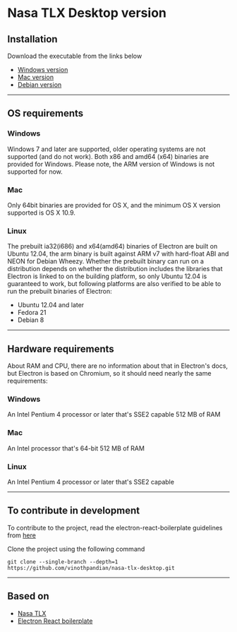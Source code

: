 # Nasa TLX Desktop version

## Installation

Download the executable from the links below

* [Windows version][windows]
* [Mac version][mac]
* [Debian version][debian]

---

## OS requirements

### Windows

Windows 7 and later are supported, older operating systems are not supported (and do not work).
Both x86 and amd64 (x64) binaries are provided for Windows. Please note, the ARM version of Windows is not supported for now.

### Mac

Only 64bit binaries are provided for OS X, and the minimum OS X version supported is OS X 10.9.

### Linux

The prebuilt ia32(i686) and x64(amd64) binaries of Electron are built on Ubuntu 12.04, the arm binary is built against ARM v7 with hard-float ABI and NEON for Debian Wheezy.
Whether the prebuilt binary can run on a distribution depends on whether the distribution includes the libraries that Electron is linked to on the building platform, so only Ubuntu 12.04 is guaranteed to work, but following platforms are also verified to be able to run the prebuilt binaries of Electron:

* Ubuntu 12.04 and later
* Fedora 21
* Debian 8

---

## Hardware requirements

About RAM and CPU, there are no information about that in Electron's docs, but Electron is based on Chromium, so it should need nearly the same requirements:

### Windows

An Intel Pentium 4 processor or later that's SSE2 capable
512 MB of RAM

### Mac

An Intel processor that's 64-bit 512 MB of RAM

### Linux

An Intel Pentium 4 processor or later that's SSE2 capable

---

## To contribute in development

To contribute to the project, read the electron-react-boilerplate guidelines from [here][contribution]

Clone the project using the following command

```
git clone --single-branch --depth=1 https://github.com/vinothpandian/nasa-tlx-desktop.git
```

---

## Based on

* [Nasa TLX][nasa-tlx]
* [Electron React boilerplate][electron-react-boilerplate]

[mac]: http://git.release
[debian]: http://git.release
[windows]: http://git.release
[nasa-tlx]: https://humansystems.arc.nasa.gov/groups/tlx/
[electron-react-boilerplate]: https://github.com/chentsulin/electron-react-boilerplate
[contribution]: https://github.com/chentsulin/electron-react-boilerplate/blob/master/README.md
